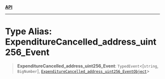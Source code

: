 [**API**](../../../README.md)

***

# Type Alias: ExpenditureCancelled\_address\_uint256\_Event

> **ExpenditureCancelled\_address\_uint256\_Event**: `TypedEvent`\<\[`string`, `BigNumber`\], [`ExpenditureCancelled_address_uint256_EventObject`](../interfaces/ExpenditureCancelled_address_uint256_EventObject.md)\>
